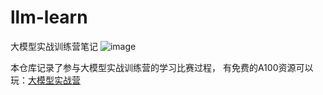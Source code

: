 # llm-learn
大模型实战训练营笔记
![image](https://github.com/user-attachments/assets/cfc030d8-ec9f-4a2d-8880-6b9a51e7accc)

本仓库记录了参与大模型实战训练营的学习比赛过程， 有免费的A100资源可以玩：[大模型实战营](https://github.com/InternLM/Tutorial)
